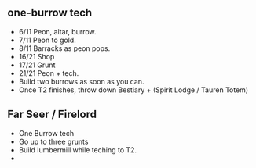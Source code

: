 ## one-burrow tech
- 6/11  Peon, altar, burrow.
- 7/11  Peon to gold.
- 8/11  Barracks as peon pops.
- 16/21 Shop
- 17/21 Grunt
- 21/21 Peon + tech.
- Build two burrows as soon as you can.
- Once T2 finishes, throw down Bestiary + (Spirit Lodge / Tauren Totem)

## Far Seer / Firelord
- One Burrow tech
- Go up to three grunts
- Build lumbermill while teching to T2.
- 
